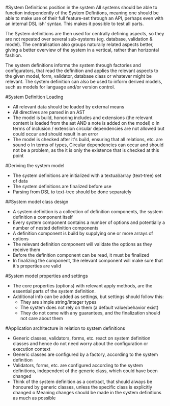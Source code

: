 #System Definitions position in the system
All systems should be able to function independently of the System Defintions, meaning
one should be able to make use of their full feature-set through an API, perhaps even
with an internal DSL ish' syntax. This makes it possible to test all parts.

The System definitions are then used for centrally defining aspects, so they are not repeated
over several sub-systems (eg. database, validation & model). The centralisation also
groups naturally related aspects better, giving a better overview of the system in a
vertical, rather than horizontal fashion.

The system definitions informs the system through factories and configurators,
that read the definition and applies the relevant aspects to the given model, form,
validator, database class or whatever might be relevant. The system definition
can also be used to inform derived models, such as models for language and/or
version control.

#System Definition Loading
- All relevant data should be loaded by external means
- All directives are parsed in an AST
- The model is build, honoring includes and extensions (the relevant content is loaded from the ast AND a note is added on the model)
    o In terms of inclusion / extension circular dependencies are not allowed but could occur and should result in an error
- The model is checked after it's build, ensuring that all relations, etc. are sound
    o In terms of types, Circular dependencies can occur and should not be a problem, as the it is only the existence that is checked at this point

#Deriving the system model
- The system definitions are initialized with a textual/array (text-tree) set of data
- The system definitions are finalized before use
- Parsing from DSL to text-tree should be done separately

##System model class design
- A system definition is a collection of definition components, the system definition a component itself
- Every system component contains a number of options and potentially a number of nested definition components
- A definition component is build by supplying one or more arrays of options
- The relevant definition component will validate the options as they receive them
- Before the definition component can be read, it must be finalized
- In finalizing the component, the relevant component will make sure that it's properties are valid

#System model properties and settings
- The core properties (options) with relevant apply methods, are the essential
  parts of the system definition.
- Additional info can be added as settings, but settings should follow this:
   * They are simple string/integer types
   * The system does not rely on them (a default value/behavior exist)
   * They do not come with any guarantees, and the finalization should not
     care about them

#Application architecture in relation to system definitions
- Generic classes, validators, forms, etc. react on system definition classes
  and hence do not need worry about the configuration or execution context
- Generic classes are configured by a factory, according to the system definition
- Validators, forms, etc. are configured according to the system definitions, independent of the generic class, which could have been changed
- Think of the system definition as a contract, that should always be honoured by generic classes, unless the specific class is explicitly changed
    o Meaning changes should be made in the system definitions as much as possible

